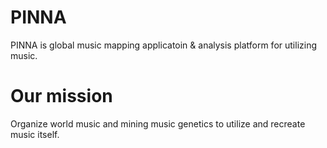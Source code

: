 # PINNA

PINNA is global music mapping applicatoin & analysis platform for utilizing music.

# Our mission

Organize world music and mining music genetics to utilize and recreate music itself.
